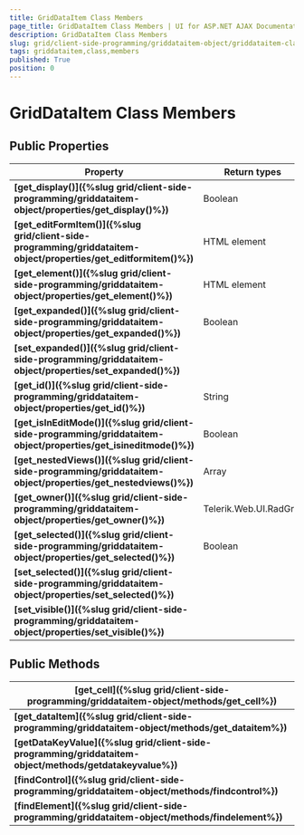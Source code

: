 ```yaml
---
title: GridDataItem Class Members
page_title: GridDataItem Class Members | UI for ASP.NET AJAX Documentation
description: GridDataItem Class Members
slug: grid/client-side-programming/griddataitem-object/griddataitem-class-members
tags: griddataitem,class,members
published: True
position: 0
---
```


# GridDataItem Class Members



## Public Properties


|  __Property__  |  __Return types__  |
| ------ | ------ |
| __[get_display()]({%slug grid/client-side-programming/griddataitem-object/properties/get_display()%})__ |Boolean|
| __[get_editFormItem()]({%slug grid/client-side-programming/griddataitem-object/properties/get_editformitem()%})__ |HTML element|
| __[get_element()]({%slug grid/client-side-programming/griddataitem-object/properties/get_element()%})__ |HTML element|
| __[get_expanded()]({%slug grid/client-side-programming/griddataitem-object/properties/get_expanded()%})__ |Boolean|
| __[set_expanded()]({%slug grid/client-side-programming/griddataitem-object/properties/set_expanded()%})__ ||
| __[get_id()]({%slug grid/client-side-programming/griddataitem-object/properties/get_id()%})__ |String|
| __[get_isInEditMode()]({%slug grid/client-side-programming/griddataitem-object/properties/get_isineditmode()%})__ |Boolean|
| __[get_nestedViews()]({%slug grid/client-side-programming/griddataitem-object/properties/get_nestedviews()%})__ |Array|
| __[get_owner()]({%slug grid/client-side-programming/griddataitem-object/properties/get_owner()%})__ |Telerik.Web.UI.RadGrid|
| __[get_selected()]({%slug grid/client-side-programming/griddataitem-object/properties/get_selected()%})__ |Boolean|
| __[set_selected()]({%slug grid/client-side-programming/griddataitem-object/properties/set_selected()%})__ ||
| __[set_visible()]({%slug grid/client-side-programming/griddataitem-object/properties/set_visible()%})__ ||

## Public Methods


|  __[get_cell]({%slug grid/client-side-programming/griddataitem-object/methods/get_cell%})__  |
| ------ |
| __[get_dataItem]({%slug grid/client-side-programming/griddataitem-object/methods/get_dataitem%})__ |
| __[getDataKeyValue]({%slug grid/client-side-programming/griddataitem-object/methods/getdatakeyvalue%})__ |
| __[findControl]({%slug grid/client-side-programming/griddataitem-object/methods/findcontrol%})__ |
| __[findElement]({%slug grid/client-side-programming/griddataitem-object/methods/findelement%})__ |
